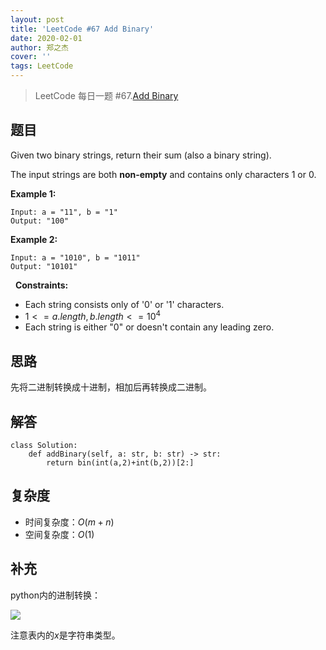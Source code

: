 ```yaml
---
layout: post
title: 'LeetCode #67 Add Binary'
date: 2020-02-01
author: 郑之杰
cover: ''
tags: LeetCode
---
```


> LeetCode 每日一题 #67.[Add Binary](https://leetcode-cn.com/problems/add-binary/)

## 题目
Given two binary strings, return their sum (also a binary string).

The input strings are both **non-empty** and contains only characters 1 or 0.

**Example 1:**

```
Input: a = "11", b = "1"
Output: "100"
```

**Example 2:**

```
Input: a = "1010", b = "1011"
Output: "10101"
```
 
**Constraints:**

- Each string consists only of '0' or '1' characters.
- $1 <= a.length, b.length <= 10^4$
- Each string is either "0" or doesn't contain any leading zero.



## 思路
先将二进制转换成十进制，相加后再转换成二进制。

## 解答
```
class Solution:
    def addBinary(self, a: str, b: str) -> str:
        return bin(int(a,2)+int(b,2))[2:]
```

## 复杂度
- 时间复杂度：$O(m+n)$
- 空间复杂度：$O(1)$

## 补充
python内的进制转换：

![](https://pic.downk.cc/item/5e990dc5c2a9a83be50f63e4.jpg)

注意表内的$x$是字符串类型。